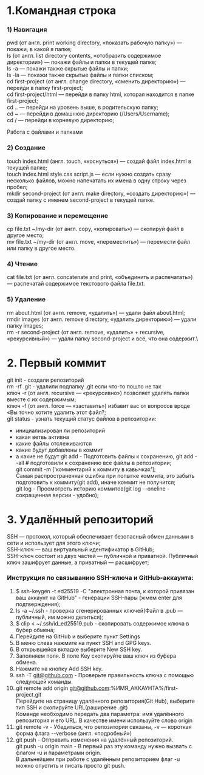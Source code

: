 # 1.Командная строка
### 1) Навигация
pwd (от англ. print working directory, «показать рабочую папку») — покажи, в какой я папке;  
ls (от англ. list directory contents, «отобразить содержимое директории») — покажи файлы и папки в текущей папке;  
ls -a — покажи также скрытые файлы и папки;  
ls -la — покажи также скрытые файлы и папки списком;  
cd first-project (от англ. change directory, «сменить директорию») — перейди в папку first-project;  
cd first-project/html — перейди в папку html, которая находится в папке first-project;  
cd .. — перейди на уровень выше, в родительскую папку;  
cd ~ — перейди в домашнюю директорию (/Users/Username);  
cd / — перейди в корневую директорию; 
 
Работа с файлами и папками  

### 2) Создание
touch index.html (англ. touch, «коснуться») — создай файл index.html в текущей папке;  
touch index.html style.css script.js — если нужно создать сразу несколько файлов, можно напечатать их имена в одну строку через пробел;  
mkdir second-project (от англ. make directory, «создать директорию») — создай папку с именем second-project в текущей папке.  
### 3) Копирование и перемещение  
cp file.txt ~/my-dir (от англ. copy, «копировать») — скопируй файл в другое место;  
mv file.txt ~/my-dir (от англ. move, «переместить») — перемести файл или папку в другое место.  
### 4) Чтение  
cat file.txt (от англ. concatenate and print, «объединить и распечатать») — распечатай содержимое текстового файла file.txt. 
### 5) Удаление  
rm about.html (от англ. remove, «удалить») — удали файл about.html;  
rmdir images (от англ. remove directory, «удалить директорию») — удали папку images;  
rm -r second-project (от англ. remove, «удалить» + recursive, «рекурсивный») — удали папку second-project и всё, что она содержит.\  

# 2. Первый коммит

git init - создали репозиторий   
rm -rf .git - удалили подпапку .git если что-то пошло не так  
	ключ -r (от англ. recursive — «рекурсивно») позволяет удалять папки вместе с их содержимым;  
	ключ -f (от англ. force — «заставить») избавит вас от вопросов вроде «Вы точно хотите удалить этот файл?;  
git status - узнать текущий статус файлов в репозитории:  
+ инициализирован ли репозиторий
+ какая ветвь активна
+ какие файлы отслеживаются
+ какие будут добавлены в коммит
+ а какие не будут
git add - Подготовить файлы к сохранению, git add --all # подготовили к сохранению все файлы в репозитории;  
git commit -m ['комментарий к коммиту в кавычках'];    
Самая распространенная ошибка при попытке коммита, это забыть подготовить к коммиту(git add), иначе коммит не получится;  
git log - Просмотреть историю коммитов(git log --oneline - сокращенная версии - удобно);  

# 3. Удалённый репозиторий
SSH — протокол, который обеспечивает безопасный обмен данными в сети и использует для этого ключи;    
SSH-ключ — ваш виртуальный идентификатор в GitHub;    
SSH-ключ состоит из двух частей — публичной и приватной. Публичный ключ зашифрует данные, а приватный — расшифрует;    

### Инструкция по связыванию SSH-ключа и GitHub-аккаунта: 
1. $ ssh-keygen -t ed25519 -C "электронная почта, к которой привязан ваш аккаунт на GitHub" - генерации SSH-пары (жмем enter для подтверждения);  
2. ls -a ~/.ssh - проверка сгенерированных ключей(Файл в .pub — публичный, им можно делиться);  
3. $ clip < ~/.ssh/id_ed25519.pub - скопировать содержимое ключа в буфер обмена;  
4. Перейдите на GitHub и выберите пункт Settings  
5. В меню слева нажмите на пункт SSH and GPG keys.  
6. В открывшейся вкладке выберите New SSH key.  
7. Заполняем поля. В поле Key скопируйте ваш ключ из буфера обмена.  
8. Нажмите на кнопку Add SSH key.  
9. ssh -T git@github.com - Проверьте правильность ключа с помощью следующей команды.  
10. git remote add origin git@github.com:%ИМЯ_АККАУНТА%/first-project.git   
	Перейдите на страницу удалённого репозитория(Git Hub), выберите тип SSH и скопируйте URL(раширение .git)   
	Команде необходимо передать два параметра: имя удалённого репозитория и его URL. В качестве имени используйте слово origin  
11. git remote -v - Убедиться, что репозитории связаны, -v — короткая форма флага --verbose (англ. «подробный»)  
12. git push - Отправить изменения на удалённый репозиторий.  
	git push -u origin main - В первый раз эту команду нужно вызвать с флагом -u и параметрами origin.    
	В дальнейшем при работе с удалённым репозиторием флаг -u можно опустить и писать просто git push.  